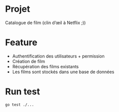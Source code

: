# Projet

Catalogue de film (clin d’œil à Netflix ;))

# Feature

- Authentification des utilisateurs + permission
- Création de film
- Récupération des films existants
- Les films sont stockés dans une base de données

# Run test

`go test ./...`